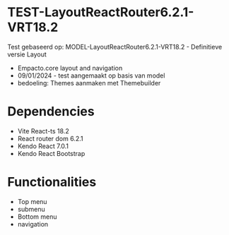


# TEST-LayoutReactRouter6.2.1-VRT18.2
Test gebaseerd op: MODEL-LayoutReactRouter6.2.1-VRT18.2 - Definitieve  versie Layout
- Empacto.core layout and navigation
- 09/01/2024 - test aangemaakt op basis van model
- bedoeling: Themes aanmaken met Themebuilder


# Dependencies 
- Vite React-ts 18.2
- React router dom 6.2.1 
- Kendo React 7.0.1
- Kendo React Bootstrap 

# Functionalities 
- Top menu
- submenu 
- Bottom menu 
- navigation



